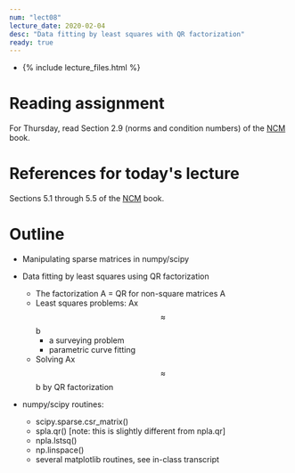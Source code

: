 ```yaml
---
num: "lect08"
lecture_date: 2020-02-04
desc: "Data fitting by least squares with QR factorization"
ready: true
---
```


* {% include lecture_files.html %}


# Reading assignment

For Thursday, read Section 2.9 (norms and condition numbers) of the
[NCM](http://www.cs.ucsb.edu/~gilbert/cs111/chapters/) book.

# References for today's lecture

Sections 5.1 through 5.5 of the
[NCM](http://www.cs.ucsb.edu/~gilbert/cs111/chapters/) book.

# Outline

- Manipulating sparse matrices in numpy/scipy

- Data fitting by least squares using QR factorization
  - The factorization A = QR for non-square matrices A
  - Least squares problems: Ax $$\approx$$ b
    - a surveying problem
    - parametric curve fitting 
  - Solving Ax $$\approx$$ b by QR factorization

- numpy/scipy routines:
  - scipy.sparse.csr_matrix()
  - spla.qr() [note: this is slightly different from npla.qr]
  - npla.lstsq() 
  - np.linspace() 
  - several matplotlib routines, see in-class transcript


